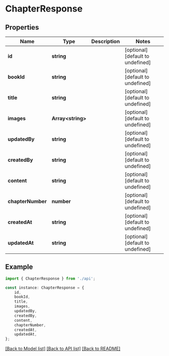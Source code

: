 # ChapterResponse


## Properties

Name | Type | Description | Notes
------------ | ------------- | ------------- | -------------
**id** | **string** |  | [optional] [default to undefined]
**bookId** | **string** |  | [optional] [default to undefined]
**title** | **string** |  | [optional] [default to undefined]
**images** | **Array&lt;string&gt;** |  | [optional] [default to undefined]
**updatedBy** | **string** |  | [optional] [default to undefined]
**createdBy** | **string** |  | [optional] [default to undefined]
**content** | **string** |  | [optional] [default to undefined]
**chapterNumber** | **number** |  | [optional] [default to undefined]
**createdAt** | **string** |  | [optional] [default to undefined]
**updatedAt** | **string** |  | [optional] [default to undefined]

## Example

```typescript
import { ChapterResponse } from './api';

const instance: ChapterResponse = {
    id,
    bookId,
    title,
    images,
    updatedBy,
    createdBy,
    content,
    chapterNumber,
    createdAt,
    updatedAt,
};
```

[[Back to Model list]](../README.md#documentation-for-models) [[Back to API list]](../README.md#documentation-for-api-endpoints) [[Back to README]](../README.md)
